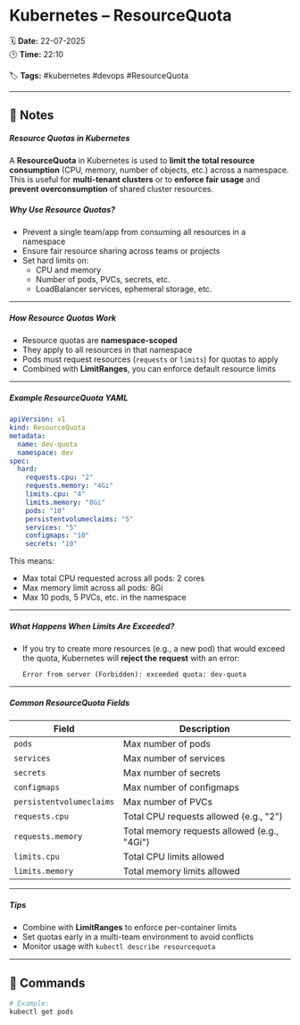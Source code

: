 # Kubernetes – ResourceQuota

🗓️ **Date:** 22-07-2025  
🕒 **Time:** 22:10  

🏷️ **Tags:** #kubernetes #devops #ResourceQuota  

---

## 📝 Notes

##### Resource Quotas in Kubernetes

A **ResourceQuota** in Kubernetes is used to **limit the total resource consumption** (CPU, memory, number of objects, etc.) across a namespace. This is useful for **multi-tenant clusters** or to **enforce fair usage** and **prevent overconsumption** of shared cluster resources.

##### Why Use Resource Quotas?

- Prevent a single team/app from consuming all resources in a namespace
- Ensure fair resource sharing across teams or projects
- Set hard limits on:
    - CPU and memory
    - Number of pods, PVCs, secrets, etc.        
    - LoadBalancer services, ephemeral storage, etc.

---

##### How Resource Quotas Work

- Resource quotas are **namespace-scoped**  
- They apply to all resources in that namespace
- Pods must request resources (`requests` or `limits`) for quotas to apply
- Combined with **LimitRanges**, you can enforce default resource limits

---

##### Example ResourceQuota YAML

```yaml
apiVersion: v1
kind: ResourceQuota
metadata:
  name: dev-quota
  namespace: dev
spec:
  hard:
    requests.cpu: "2"
    requests.memory: "4Gi"
    limits.cpu: "4"
    limits.memory: "8Gi"
    pods: "10"
    persistentvolumeclaims: "5"
    services: "5"
    configmaps: "10"
    secrets: "10"
```

This means:

- Max total CPU requested across all pods: 2 cores
- Max memory limit across all pods: 8Gi
- Max 10 pods, 5 PVCs, etc. in the namespace

---
##### What Happens When Limits Are Exceeded?

- If you try to create more resources (e.g., a new pod) that would exceed the quota, Kubernetes will **reject the request** with an error:    
    ```
    Error from server (Forbidden): exceeded quota: dev-quota
    ```


---

##### Common ResourceQuota Fields

| Field                    | Description                                 |
| ------------------------ | ------------------------------------------- |
| `pods`                   | Max number of pods                          |
| `services`               | Max number of services                      |
| `secrets`                | Max number of secrets                       |
| `configmaps`             | Max number of configmaps                    |
| `persistentvolumeclaims` | Max number of PVCs                          |
| `requests.cpu`           | Total CPU requests allowed (e.g., "2")      |
| `requests.memory`        | Total memory requests allowed (e.g., "4Gi") |
| `limits.cpu`             | Total CPU limits allowed                    |
| `limits.memory`          | Total memory limits allowed                 |

---
##### Tips

- Combine with **LimitRanges** to enforce per-container limits
- Set quotas early in a multi-team environment to avoid conflicts
- Monitor usage with `kubectl describe resourcequota`

---
## 🧾 Commands

```bash
# Example:
kubectl get pods
```
